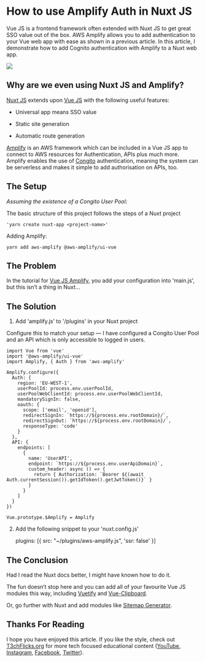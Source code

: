 # How to use Amplify Auth in Nuxt JS

Vue JS is a frontend framework often extended with Nuxt JS to get great SSO value out of the box. AWS Amplify allows you to add authentication to your Vue web app with ease as shown in a previous article. In this article, I demonstrate how to add Cognito authentication with Amplify to a Nuxt web app.

![](https://cdn-images-1.medium.com/max/4000/1*KIt3rz0CJ-Iul_Ee1-VcQg.png)

## Why are we even using Nuxt JS and Amplify?

[Nuxt JS](https://nuxtjs.org/) extends upon [Vue JS](https://vuejs.org/) with the following useful features:

* Universal app means SSO value

* Static site generation

* Automatic route generation

[Amplify](https://github.com/aws-amplify/amplify-js) is an AWS framework which can be included in a Vue JS app to connect to AWS resources for Authentication, APIs plus much more. Amplify enables the use of [Congito](https://aws.amazon.com/cognito/) authentication, meaning the system can be serverless and makes it simple to add authorisation on APIs, too.

## The Setup

*Assuming the existence of a Congito User Pool:*

The basic structure of this project follows the steps of a Nuxt project

    'yarn create nuxt-app <project-name>'

Adding Amplify:

    yarn add aws-amplify @aws-amplify/ui-vue

## The Problem

In the tutorial for [Vue JS Amplify](https://docs.amplify.aws/), you add your configuration into 'main.js', but this isn’t a thing in Nuxt…

## The Solution

1. Add 'amplify.js' to '/plugins' in your Nuxt project

Configure this to match your setup — I have configured a Congito User Pool and an API which is only accessible to logged in users.

    import Vue from 'vue'
    import '@aws-amplify/ui-vue'
    import Amplify, { Auth } from 'aws-amplify'

    Amplify.configure({
      Auth: {
        region: 'EU-WEST-1',
        userPoolId: process.env.userPoolId,
        userPoolWebClientId: process.env.userPoolWebClientId,
        mandatorySignIn: false,
        oauth: {
          scope: ['email', 'openid'],
          redirectSignIn: `https://${process.env.rootDomain}/`,
          redirectSignOut: `https://${process.env.rootDomain}/`,
          responseType: 'code'
        }
      },
      API: {
        endpoints: [
          {
            name: 'UserAPI',
            endpoint: `https://${process.env.userApiDomain}`,
            custom_header: async () => {
              return { Authorization: `Bearer ${(await Auth.currentSession()).getIdToken().getJwtToken()}` }
            }
          }
        ]
      }
    })

    Vue.prototype.$Amplify = Amplify

2. Add the following snippet to your 'nuxt.config.js'

    plugins: [{ src: "~/plugins/aws-amplify.js", 'ssr: false' }]

## The Conclusion

Had I read the Nuxt docs better, I might have known how to do it.

The fun doesn’t stop here and you can add all of your favourite Vue JS modules this way, including [Vuetify](https://vuetifyjs.com/) and [Vue-Clipboard](https://github.com/Inndy/vue-clipboard2).

Or, go further with Nuxt and add modules like [Sitemap Generator](https://github.com/nuxt-community/sitemap-module).

## Thanks For Reading

I hope you have enjoyed this article. If you like the style, check out [T3chFlicks.org](https://t3chflicks.org) for more tech focused educational content ([YouTube](https://www.youtube.com/channel/UC0eSD-tdiJMI5GQTkMmZ-6w), [Instagram](https://www.instagram.com/t3chflicks/), [Facebook](https://www.facebook.com/t3chflicks), [Twitter](https://twitter.com/t3chflicks)).